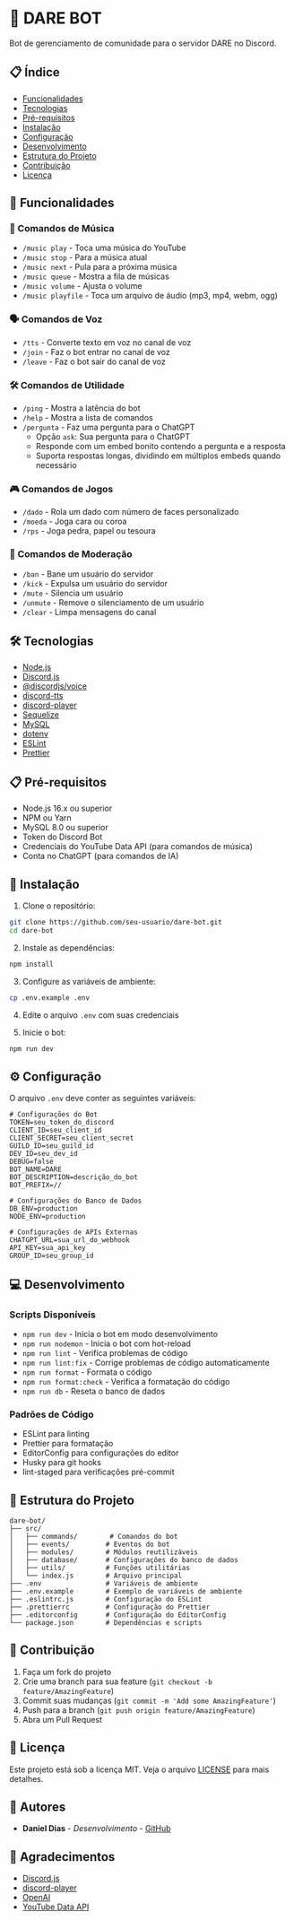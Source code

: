 # 🤖 DARE BOT

Bot de gerenciamento de comunidade para o servidor DARE no Discord.

## 📋 Índice

- [Funcionalidades](#-funcionalidades)
- [Tecnologias](#-tecnologias)
- [Pré-requisitos](#-pré-requisitos)
- [Instalação](#-instalação)
- [Configuração](#-configuração)
- [Desenvolvimento](#-desenvolvimento)
- [Estrutura do Projeto](#-estrutura-do-projeto)
- [Contribuição](#-contribuição)
- [Licença](#-licença)

## 🚀 Funcionalidades

### 🎵 Comandos de Música

- `/music play` - Toca uma música do YouTube
- `/music stop` - Para a música atual
- `/music next` - Pula para a próxima música
- `/music queue` - Mostra a fila de músicas
- `/music volume` - Ajusta o volume
- `/music playfile` - Toca um arquivo de áudio (mp3, mp4, webm, ogg)

### 🗣️ Comandos de Voz

- `/tts` - Converte texto em voz no canal de voz
- `/join` - Faz o bot entrar no canal de voz
- `/leave` - Faz o bot sair do canal de voz

### 🛠️ Comandos de Utilidade

- `/ping` - Mostra a latência do bot
- `/help` - Mostra a lista de comandos
- `/pergunta` - Faz uma pergunta para o ChatGPT
  - Opção `ask`: Sua pergunta para o ChatGPT
  - Responde com um embed bonito contendo a pergunta e a resposta
  - Suporta respostas longas, dividindo em múltiplos embeds quando necessário

### 🎮 Comandos de Jogos

- `/dado` - Rola um dado com número de faces personalizado
- `/moeda` - Joga cara ou coroa
- `/rps` - Joga pedra, papel ou tesoura

### 👮 Comandos de Moderação

- `/ban` - Bane um usuário do servidor
- `/kick` - Expulsa um usuário do servidor
- `/mute` - Silencia um usuário
- `/unmute` - Remove o silenciamento de um usuário
- `/clear` - Limpa mensagens do canal

## 🛠️ Tecnologias

- [Node.js](https://nodejs.org/)
- [Discord.js](https://discord.js.org/)
- [@discordjs/voice](https://discord.js.org/#/docs/voice)
- [discord-tts](https://www.npmjs.com/package/discord-tts)
- [discord-player](https://discord-player.js.org/)
- [Sequelize](https://sequelize.org/)
- [MySQL](https://www.mysql.com/)
- [dotenv](https://www.npmjs.com/package/dotenv)
- [ESLint](https://eslint.org/)
- [Prettier](https://prettier.io/)

## 📋 Pré-requisitos

- Node.js 16.x ou superior
- NPM ou Yarn
- MySQL 8.0 ou superior
- Token do Discord Bot
- Credenciais do YouTube Data API (para comandos de música)
- Conta no ChatGPT (para comandos de IA)

## 🔧 Instalação

1. Clone o repositório:

```bash
git clone https://github.com/seu-usuario/dare-bot.git
cd dare-bot
```

2. Instale as dependências:

```bash
npm install
```

3. Configure as variáveis de ambiente:

```bash
cp .env.example .env
```

4. Edite o arquivo `.env` com suas credenciais

5. Inicie o bot:

```bash
npm run dev
```

## ⚙️ Configuração

O arquivo `.env` deve conter as seguintes variáveis:

```env
# Configurações do Bot
TOKEN=seu_token_do_discord
CLIENT_ID=seu_client_id
CLIENT_SECRET=seu_client_secret
GUILD_ID=seu_guild_id
DEV_ID=seu_dev_id
DEBUG=false
BOT_NAME=DARE
BOT_DESCRIPTION=descrição_do_bot
BOT_PREFIX=//

# Configurações do Banco de Dados
DB_ENV=production
NODE_ENV=production

# Configurações de APIs Externas
CHATGPT_URL=sua_url_do_webhook
API_KEY=sua_api_key
GROUP_ID=seu_group_id
```

## 💻 Desenvolvimento

### Scripts Disponíveis

- `npm run dev` - Inicia o bot em modo desenvolvimento
- `npm run nodemon` - Inicia o bot com hot-reload
- `npm run lint` - Verifica problemas de código
- `npm run lint:fix` - Corrige problemas de código automaticamente
- `npm run format` - Formata o código
- `npm run format:check` - Verifica a formatação do código
- `npm run db` - Reseta o banco de dados

### Padrões de Código

- ESLint para linting
- Prettier para formatação
- EditorConfig para configurações do editor
- Husky para git hooks
- lint-staged para verificações pré-commit

## 📁 Estrutura do Projeto

```
dare-bot/
├── src/
│   ├── commands/        # Comandos do bot
│   ├── events/         # Eventos do bot
│   ├── modules/        # Módulos reutilizáveis
│   ├── database/       # Configurações do banco de dados
│   ├── utils/          # Funções utilitárias
│   └── index.js        # Arquivo principal
├── .env                # Variáveis de ambiente
├── .env.example        # Exemplo de variáveis de ambiente
├── .eslintrc.js        # Configuração do ESLint
├── .prettierrc         # Configuração do Prettier
├── .editorconfig       # Configuração do EditorConfig
└── package.json        # Dependências e scripts
```

## 🤝 Contribuição

1. Faça um fork do projeto
2. Crie uma branch para sua feature (`git checkout -b feature/AmazingFeature`)
3. Commit suas mudanças (`git commit -m 'Add some AmazingFeature'`)
4. Push para a branch (`git push origin feature/AmazingFeature`)
5. Abra um Pull Request

## 📝 Licença

Este projeto está sob a licença MIT. Veja o arquivo [LICENSE](LICENSE) para mais detalhes.

## 👥 Autores

- **Daniel Dias** - _Desenvolvimento_ - [GitHub](https://github.com/seu-usuario)

## 🙏 Agradecimentos

- [Discord.js](https://discord.js.org/)
- [discord-player](https://discord-player.js.org/)
- [OpenAI](https://openai.com/)
- [YouTube Data API](https://developers.google.com/youtube/v3)
